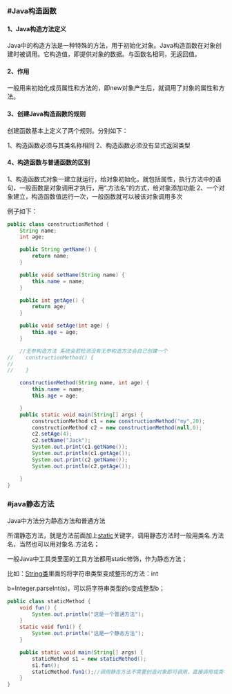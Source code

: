 ### #Java构造函数

####  1、Java构造方法定义

 Java中的构造方法是一种特殊的方法，用于初始化对象。Java构造函数在对象创建时被调用。它构造值，即提供对象的数据。与函数名相同，无返回值。

####  2、作用

  一般用来初始化成员属性和方法的，即new对象产生后，就调用了对象的属性和方法。

#### 3、创建Java构造函数的规则 

 创建函数基本上定义了两个规则。分别如下：

   1、构造函数必须与其类名称相同
   2、构造函数必须没有显式返回类型

#### 4、构造函数与普通函数的区别

   1、构造函数式对象一建立就运行，给对象初始化，就包括属性，执行方法中的语句，一般函数是对象调用才执行，用“.方法名“的方式，给对象添加功能
   2、一个对象建立，构造函数值运行一次，一般函数就可以被该对象调用多次

例子如下：

```java
public class constructionMethod {
    String name;
    int age;

    public String getName() {
        return name;
    }

    public void setName(String name) {
        this.name = name;
    }

    public int getAge() {
        return age;
    }

    public void setAge(int age) {
        this.age = age;
    }

    //无参构造方法 系统会若检测没有无参构造方法会自己创建一个
//    constructionMethod() {
//
//    }

    constructionMethod(String name, int age) {
        this.name = name;
        this.age = age;

    }
    public static void main(String[] args) {
        constructionMethod c1 = new constructionMethod("my",20);
        constructionMethod c2 = new constructionMethod(null,0);
        c2.setAge(4);
        c2.setName("Jack");
        System.out.print(c1.getName());
        System.out.println(c1.getAge());
        System.out.print(c2.getName());
        System.out.println(c2.getAge());

    }
}

```



### #java静态方法

  Java中方法分为静态方法和普通方法

  所谓静态方法，就是方法前面加上[static](https://so.csdn.net/so/search?q=static&spm=1001.2101.3001.7020)关键字，调用静态方法时一般用类名.方法名，当然也可以用对象名.方法名；

  一般Java中工具类里面的工具方法都用static修饰，作为静态方法；

  比如：[String类](https://so.csdn.net/so/search?q=String类&spm=1001.2101.3001.7020)里面的将字符串类型变成整形的方法：int

  b=Integer.parseInt(s)，可以将字符串类型的s变成整型b；

```java
public class staticMethod {
    void fun() {
        System.out.println("这是一个普通方法");
    }
    static void fun1() {
        System.out.println("这是一个静态方法");
    }

    public static void main(String[] args) {
        staticMethod s1 = new staticMethod();
        s1.fun();
        staticMethod.fun1();//调用静态方法不需要创造对象即可调用，直接调用或类名.方法不会警告，对象.类名会警告。
    }
}

```







